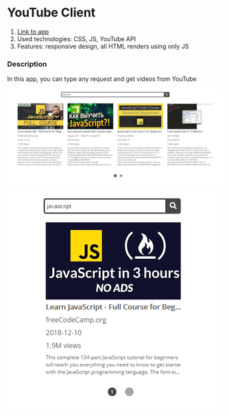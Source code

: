 # YouTube Client

1. [Link to app](https://arthur199212.github.io/youtube-client/)
2. Used technologies: CSS, JS, YouTube API
3. Features: responsive design, all HTML renders using only JS

### Description

In this app, you can type any request and get videos from YouTube

![screenshot](https://raw.githubusercontent.com/Arthur199212/screenshots/master/screanshot.PNG)
![screenshot](https://raw.githubusercontent.com/Arthur199212/screenshots/master/youtube-client-2.PNG)
